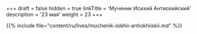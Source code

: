+++
draft = false
hidden = true
linkTitle = 'Мученик Исихий Антиохийский'
description = '23 мая'
weight = 23
+++

{{% include file="content/ru/lives/muchenik-isikhii-antiokhiiskii.md" %}}
